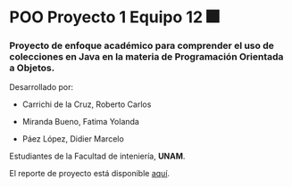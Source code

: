 # POO Proyecto 1 Equipo 12 :fireworks:
### Proyecto de enfoque académico para comprender el uso de colecciones en Java en la materia de Programación Orientada a Objetos.

Desarrollado por:

-  Carrichi de la Cruz, Roberto Carlos

-  Miranda Bueno, Fatima Yolanda

- Páez López, Didier Marcelo

Estudiantes de la Facultad de inteniería, **UNAM**.

El reporte de proyecto está disponible [aquí](https://www.overleaf.com/read/mmdxqmkpcyzc).
